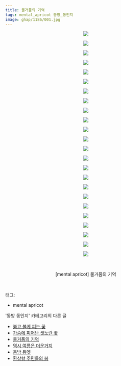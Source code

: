 ```yaml
---
title: 물거품의 기억
tags: mental_apricot 동방_동인지
image: ghap/1186/001.jpg
---
```

<div class="article">
<p style="text-align: center; clear: none; float: none;"><img src="{{ site.nasurl }}/ghap/1186/001.jpg"/></p>
<p style="text-align: center; clear: none; float: none;"><img src="{{ site.nasurl }}/ghap/1186/002.jpg"/></p>
<p style="text-align: center; clear: none; float: none;"><img src="{{ site.nasurl }}/ghap/1186/003.jpg"/></p>
<p style="text-align: center; clear: none; float: none;"><img src="{{ site.nasurl }}/ghap/1186/004.jpg"/></p>
<p style="text-align: center; clear: none; float: none;"><img src="{{ site.nasurl }}/ghap/1186/005.jpg"/></p>
<p style="text-align: center; clear: none; float: none;"><img src="{{ site.nasurl }}/ghap/1186/006.jpg"/></p>
<p style="text-align: center; clear: none; float: none;"><img src="{{ site.nasurl }}/ghap/1186/007.jpg"/></p>
<p style="text-align: center; clear: none; float: none;"><img src="{{ site.nasurl }}/ghap/1186/008.jpg"/></p>
<p style="text-align: center; clear: none; float: none;"><img src="{{ site.nasurl }}/ghap/1186/009.jpg"/></p>
<p style="text-align: center; clear: none; float: none;"><img src="{{ site.nasurl }}/ghap/1186/010.jpg"/></p>
<p style="text-align: center; clear: none; float: none;"><img src="{{ site.nasurl }}/ghap/1186/011.jpg"/></p>
<p style="text-align: center; clear: none; float: none;"><img src="{{ site.nasurl }}/ghap/1186/012.jpg"/></p>
<p style="text-align: center; clear: none; float: none;"><img src="{{ site.nasurl }}/ghap/1186/013.jpg"/></p>
<p style="text-align: center; clear: none; float: none;"><img src="{{ site.nasurl }}/ghap/1186/014.jpg"/></p>
<p style="text-align: center; clear: none; float: none;"><img src="{{ site.nasurl }}/ghap/1186/015.jpg"/></p>
<p style="text-align: center; clear: none; float: none;"><img src="{{ site.nasurl }}/ghap/1186/016.jpg"/></p>
<p style="text-align: center; clear: none; float: none;"><img src="{{ site.nasurl }}/ghap/1186/017.jpg"/></p>
<p style="text-align: center; clear: none; float: none;"><img src="{{ site.nasurl }}/ghap/1186/018.jpg"/></p>
<p style="text-align: center; clear: none; float: none;"><img src="{{ site.nasurl }}/ghap/1186/019.jpg"/></p>
<p style="text-align: center; clear: none; float: none;"><img src="{{ site.nasurl }}/ghap/1186/020.jpg"/></p>
<p style="text-align: center; clear: none; float: none;"><img src="{{ site.nasurl }}/ghap/1186/021.jpg"/></p>
<p style="text-align: center; clear: none; float: none;"><img src="{{ site.nasurl }}/ghap/1186/022.jpg"/></p>
<p style="text-align: center; clear: none; float: none;"><img src="{{ site.nasurl }}/ghap/1186/023.jpg"/></p>
<p style="text-align: center; clear: none; float: none;"><img src="{{ site.nasurl }}/ghap/1186/024.jpg"/></p>
<p style="text-align: center; clear: none; float: none;"><br/></p>
<p style="text-align: center; clear: none; float: none;">[mental apricot] 물거품의 기억</p>
<p><br/></p>
</div><div class="tagTrail">
<p>태그: </p>
<ul>
<li>mental apricot</li>
</ul>
</div><div class="another">
<p>'동방 동인지' 카테고리의 다른 글</p>
<ul>
<li><a href="/2016-07-28-ghap_1188">붉고 불게 피는 꽃</a></li>
<li><a href="/2016-07-28-ghap_1187">가슴에 피어난 샛노란 꽃</a></li>
<li><a href="/2016-07-28-ghap_1186">물거품의 기억</a></li>
<li><a href="/2016-07-28-ghap_1183">역시 여름은 더운거지</a></li>
<li><a href="/2016-07-28-ghap_1181">동방 듀엣</a></li>
<li><a href="/2016-07-28-ghap_1180">환상향 주민들의 봄</a></li>
</ul>
</div><div class="cb_module cb_fluid">
<div class="cb_wrt cb_profile">
</div><!-- commentList close -->
</div>